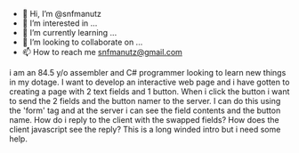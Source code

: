 - 👋 Hi, I’m @snfmanutz
- 👀 I’m interested in ...
- 🌱 I’m currently learning ...
- 💞️ I’m looking to collaborate on ...
- 📫 How to reach me snfmanutz@gmail.com

<!---
snfmanutz/snfmanutz is a ✨ special ✨ repository because its `README.md` (this file) appears on your GitHub profile.
You can click the Preview link to take a look at your changes.
--->
i am an 84.5 y/o assembler and C# programmer looking to learn new things in my dotage. 
I want to develop an interactive web page and i have gotten to creating a page with 2 text
fields and 1 button. When i click the button i want to send the 2 fields and the button namer
to the server. I can do this using the 'form' tag and at the server i can see the field contents
and the button name.  How do i reply to the client with the swapped fields? 
How does the client javascript see the reply? 
This is a long winded intro but i need some help.
